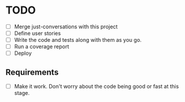 # TODO

- [ ] Merge just-conversations with this project
- [ ] Define user stories
- [ ] Write the code and tests along with them as you go.
- [ ] Run a coverage report
- [ ] Deploy

## Requirements

- [ ] Make it work. Don't worry about the code being good or fast at this stage.

